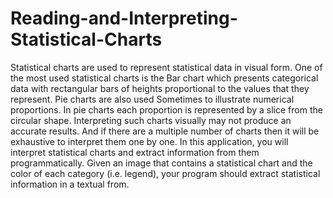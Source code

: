 # Reading-and-Interpreting-Statistical-Charts
Statistical charts are used to represent statistical data in visual form. One of the most used statistical charts is the Bar chart which presents categorical data with rectangular bars of heights proportional to the values that they represent. Pie charts are also used Sometimes to illustrate numerical proportions. In pie charts each proportion is represented by a slice from the circular shape.  Interpreting such charts visually may not produce an accurate results. And if there are a multiple number of charts then it will be exhaustive to interpret them one by one. In this application, you will interpret statistical charts and extract information from them programmatically. Given an image that contains a statistical chart and the color of each category (i.e. legend), your program should extract statistical information in a textual from. 
